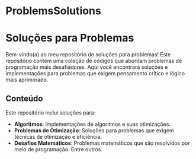 # ProblemsSolutions
# Soluções para Problemas

Bem-vindo(a) ao meu repositório de soluções para problemas! Este repositório contém uma coleção de códigos que abordam problemas de programação mais desafiadores. Aqui você encontrará soluções e implementações para problemas que exigem pensamento crítico e lógico mais aprimorado.

## Conteúdo

Este repositório inclui soluções para:

- **Algoritmos**: Implementações de algoritmos e suas otimizações.
- **Problemas de Otimização**: Soluções para problemas que exigem técnicas de otimização e eficiência.
- **Desafios Matemáticos**: Problemas matemáticos que são resolvidos por meio de programação.
Entre outros.

